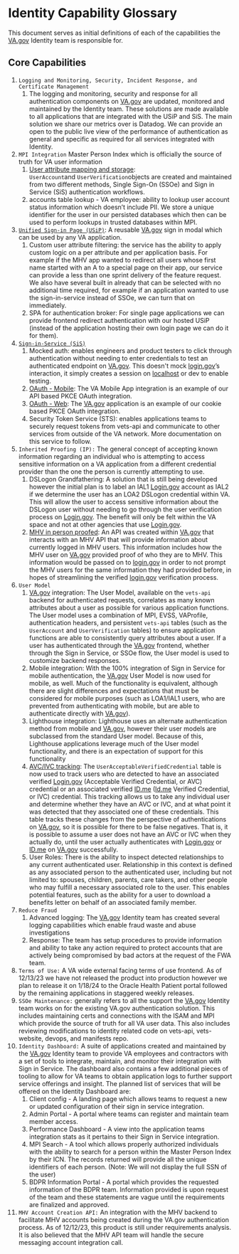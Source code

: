 # Identity Capability Glossary

This document serves as initial definitions of each of the capabilities the [VA.gov](http://va.gov/) Identity team is responsible for.

## Core Capabilities

1. `Logging and Monitoring, Security, Incident Response, and Certificate Management`
    1. The logging and monitoring, security and response for all authentication components on [VA.gov](http://va.gov/) are updated, monitored and maintained by the Identity team. These solutions are made available to all applications that are integrated with the USiP and SiS. The main solution we share our metrics over is Datadog. We can provide an open to the public live view of the performance of authentication as general and specific as required for all services integrated with Identity.
2. `MPI Integration` Master Person Index which is officially the source of truth for VA user information
    1. [User attribute mapping and storage](https://github.com/department-of-veterans-affairs/va.gov-team/blob/master/products/identity/Design%20Documents/UserAccount_Attributes.md): `UserAccount`and `UserVerification`objects are created and maintained from two different methods, Single Sign-On (SSOe) and Sign in Service (SiS) authentication workflows.
    2. accounts table lookup - VA employee: ability to lookup user account status information which doesn’t include PII. We store a unique identifier for the user in our persisted databases which then can be used to perform lookups in trusted databases within MPI.
3. [`Unified Sign-in Page (USiP)`](https://github.com/department-of-veterans-affairs/va.gov-team/blob/master/products/identity/Design%20Documents/Unified%20Sign%20In%20Pages/README.md): A reusable [VA.gov](http://va.gov/) sign in modal which can be used by any VA application.
    1. Custom user attribute filtering: the service has the ability to apply custom logic on a per attribute and per application basis. For example if the MHV app wanted to redirect all users whose first name started with an A to a special page on their app, our service can provide a less than one sprint delivery of the feature request. We also have several built in already that can be selected with no additional time required, for example if an application wanted to use the sign-in-service instead of SSOe, we can turn that on immediately.
    2. SPA for authentication broker: For single page applications we can provide frontend redirect authentication with our hosted USiP (instead of the application hosting their own login page we can do it for them).
4. [`Sign-in-Service (SiS)`](https://github.com/department-of-veterans-affairs/va.gov-team/blob/master/products/identity/Sign-In%20Service/readme.md)
    1. Mocked auth: enables engineers and product testers to click through authentication without needing to enter credentials to test an authenticated endpoint on [VA.gov](http://va.gov/). This doesn't mock [login.gov](http://login.gov/)’s interaction, it simply creates a session on [localhost](http://localhost/) or dev to enable testing.
    2. [OAuth - Mobile](https://github.com/department-of-veterans-affairs/va.gov-team/blob/master/products/identity/Sign-In%20Service/auth_flows/mobile_oauth.md): The VA Mobile App integration is an example of our API based PKCE OAuth integration.
    3. [OAuth - Web](https://github.com/department-of-veterans-affairs/va.gov-team/blob/master/products/identity/Sign-In%20Service/auth_flows/web_oauth.md): The [VA.gov](http://va.gov/) application is an example of our cookie based PKCE OAuth integration.
    4. Security Token Service (STS): enables applications teams to securely request tokens from vets-api and communicate to other services from outside of the VA network. More documentation on this service to follow.
5. `Inherited Proofing (IP):` The general concept of accepting known information regarding an individual who is attempting to access sensitive information on a VA application from a different credential provider than the one the person is currently attempting to use.
    1. DSLogon Grandfathering: A solution that is still being developed however the initial plan is to label an IAL1 [Login.gov](http://login.gov/) account as IAL2 if we determine the user has an LOA2 DSLogon credential within VA. This will allow the user to access sensitive information about the DSLogon user without needing to go through the user verification process on [Login.gov](http://login.gov/). The benefit will only be felt within the VA space and not at other agencies that use [Login.gov](http://login.gov/).
    2. [MHV in person proofed](https://github.com/department-of-veterans-affairs/va.gov-team/tree/master/products/identity/Inherited%20Proofing/MHV%20Inherited%20Proofing): An API was created within [VA.gov](http://va.gov/) that interacts with an MHV API that will provide information about currently logged in MHV users. This information includes how the MHV user on [VA.gov](http://va.gov/) provided proof of who they are to MHV. This information would be passed on to [login.gov](http://login.gov/) in order to not prompt the MHV users for the same information they had provided before, in hopes of streamlining the verified [login.gov](http://login.gov/) verification process.
6. `User Model`
    1. [VA.gov](http://va.gov/) integration: The User Model, available on the `vets-api` backend for authenticated requests, correlates as many known attributes about a user as possible for various application functions. The User model uses a combination of MPI, EVSS, VAProfile, authentication headers, and persistent `vets-api` tables (such as the `UserAccount` and `UserVerification` tables) to ensure application functions are able to consistently query attributes about a user. If a user has authenticated through the [VA.gov](http://va.gov/) frontend, whether through the Sign in Service, or SSOe flow, the User model is used to customize backend responses.
    2. Mobile integration: With the 100% integration of Sign in Service for mobile authentication, the [VA.gov](http://va.gov/) User Model is now used for mobile, as well. Much of the functionality is equivalent, although there are slight differences and expectations that must be considered for mobile purposes (such as LOA1/IAL1 users, who are prevented from authenticating with mobile, but are able to authenticate directly with [VA.gov](http://va.gov/)).
    3. Lighthouse integration: Lighthouse uses an alternate authentication method from mobile and [VA.gov](http://va.gov/), however their user models are subclassed from the standard User model. Because of this, Lighthouse applications leverage much of the User model functionality, and there is an expectation of support for this functionality
    4. [AVC/IVC tracking](https://github.com/department-of-veterans-affairs/va.gov-team/blob/master/products/identity/Design%20Documents/AVC_IVC_Logs.md): The `UserAcceptableVerifiedCredential` table is now used to track users who are detected to have an associated verified [Login.gov](http://login.gov/) (Acceptable Verified Credential, or AVC) credential or an associated verified [ID.me](http://id.me/) ([Id.me](http://id.me/) Verified Credential, or IVC) credential. This tracking allows us to take any individual user and determine whether they have an AVC or IVC, and at what point it was detected that they associated one of these credentials. This table tracks these changes from the perspective of authentications on [VA.gov](http://va.gov/), so it is possible for there to be false negatives. That is, it is possible to assume a user does not have an AVC or IVC when they actually do, until the user actually authenticates with [Login.gov](http://login.gov/) or [ID.me](http://id.me/) on [VA.gov](http://va.gov/) successfully.
    5. User Roles: There is the ability to inspect detected relationships to any current authenticated user. Relationship in this context is defined as any associated person to the authenticated user, including but not limited to: spouses, children, parents, care takers, and other people who may fulfill a necessary associated role to the user. This enables potential features, such as the ability for a user to download a benefits letter on behalf of an associated family member.
7. `Reduce Fraud`
    1. Advanced logging: The [VA.gov](http://VA.gov) Identity team has created several logging capabilities which enable fraud waste and abuse investigations
    2. Response: The team has setup procedures to provide information and ability to take any action required to protect accounts that are actively being compromised by bad actors at the request of the FWA team.
8. `Terms of Use:` A VA wide external facing terms of use frontend. As of 12/13/23 we have not released the product into production however we plan to release it on 1/18/24 to the Oracle Health Patient portal followed by the remaining applications in staggered weekly releases.
9. `SSOe Maintenance:` generally refers to all the support the [VA.gov](http://VA.gov) Identity team works on for the existing VA.gov authentication solution. This includes maintaining certs and connections with the ISAM and MPI which provide the source of truth for all VA user data. This also includes reviewing modifications to identity related code on vets-api, vets-website, devops, and manifests repo.
10. `Identity Dashboard:` A suite of applications created and maintained by the [VA.gov](http://va.gov/) Identity team to provide VA employees and contractors with a set of tools to integrate, maintain, and monitor their integration with Sign in Service. The dashboard also contains a few additional pieces of tooling to allow for VA teams to obtain application logs to further support service offerings and insight. The planned list of services that will be offered on the Identity Dashboard are:
    1. Client config - A landing page which allows teams to request a new or updated configuration of their sign in service integration.
    2. Admin Portal - A portal where teams can register and maintain team member access.
    3. Performance Dashboard - A view into the application teams integration stats as it pertains to their Sign in Service integration.
    4. MPI Search - A tool which allows properly authorized individuals with the ability to search for a person within the Master Person Index by their ICN. The records returned will provide all the unique identifiers of each person. (Note: We will not display the full SSN of the user)
    5. BDPR Information Portal - A portal which provides the requested information of the BDPR team. Information provided is upon request of the team and these statements are vague until the requirements are finalized and approved.
11. `MHV Account Creation API:` An integration with the MHV backend to facilitate MHV accounts being created during the VA.gov authentication process. As of 12/12/23, this product is still under requirements analysis. It is also believed that the MHV API team will handle the secure messaging account integration call.
